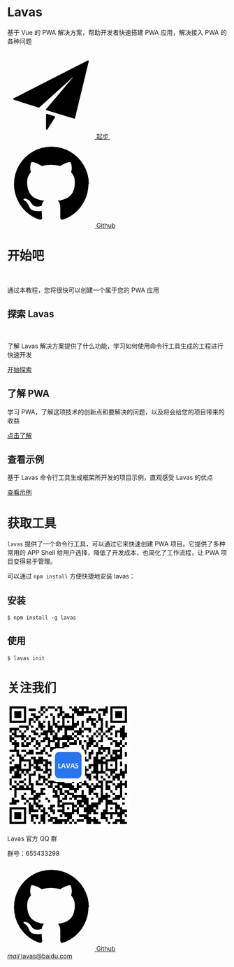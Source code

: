 <style lang="stylus" scoped="off">
.md-content
    padding 0
</style>

<style lang="stylus">
$color-black = #263238
$color-blue = rgb(40, 116, 240)
$color-white = #fff
$color-grey = #ccc
$color-grey-light = #f0f5f6
$color-green = #4caf50

.md-related-wrapper
    display none

.to-github
    display none

.m-container
    width 100%

.m-box
    max-width 1200px
    overflow hidden
    margin 0 auto
    padding 0 20px

.m-title
    padding 0
    margin-bottom 20px
    border-left 4px solid $color-blue
    padding-left 14px
    padding-bottom 0
    line-height 1

.m-def
    color $color-white
    text-align center
    overflow hidden
    padding-top 60px
    padding-bottom 40px

    h1
        color $color-white
        font-size 48px
        margin-bottom 20px

    p
        margin-bottom 40px

    .btn-box
        text-align center


    .m-btn
        display inline-block

.m-intro
    max-width 1200px
    overflow hidden
    margin 0 auto
    padding-bottom 30px

.m-intro-box
    width 33.33%
    float left
    padding 0 20px 0 0
    box-sizing border-box

    h2
        text-align center

.m-btn
    display block
    position relative
    overflow hidden
    width 200px
    height 40px
    line-height 40px
    border-radius 3px
    text-align center
    margin 0 auto
    font-weight 600
    box-shadow 0 1px 5px rgba(0, 0, 0, .2), 0 2px 2px rgba(0, 0, 0, .14), 0 3px 1px -2px rgba(0, 0, 0, .12)

    &:hover
        text-decoration none

    &:active
        box-shadow 0 5px 5px -3px rgba(0, 0, 0, .2), 0 8px 10px 1px rgba(0, 0, 0, .14), 0 3px 14px 2px rgba(0, 0, 0, .12)

    &.m-blue
        color $color-white

    &.m-grey
        color $color-black
        background $color-grey

    &.m-green
        color $color-white
        background $color-green

    &.m-white
        color $color-black
        background $color-white

.icon-svg
    width 16px
    height 16px
    vertical-align middle
    fill $color-black
    margin-top -3px

.m-blue
    background $color-blue !important

.m-grey-light
    background $color-grey-light

.m-tool
    padding-bottom 40px
.m-code-box
    overflow hidden
.m-code
    float left
    width 50%
    box-sizing border-box
    h2
        margin 20px 0 10px
    &:nth-child(odd)
        padding-right 15px
    &:nth-child(even)
        padding-left 15px
    pre
        padding 12px
        code
            margin 0
    h3
        margin-bottom 10px

@media screen and (min-width: 1001px)
    .m-intro-box
        p
            height 90px
@media screen and (max-width: 1000px)
    .m-code
        float none
        width 100%
        padding 0 !important

@media screen and (max-width: 900px)
    .m-intro-box
        h2
            height 48px

        p
            height 110px


@media screen and (max-width: 800px)
    .m-intro-box
        width 100%
        padding 0

        h2
            height auto

        p
            height auto

@media screen and (max-width: 600px)
    .m-def
        .btn-box
            .m-btn
                display block
                margin-bottom 10px

</style>

<div class="m-container m-blue">
    <div class="m-box m-def">
        <h1>Lavas</h1>
        <p>基于 Vue 的 PWA 解决方案，帮助开发者快速搭建 PWA 应用，解决接入 PWA 的各种问题</p>
        <div class="btn-box">
            <a class="m-btn m-white" href="/guide/vue/doc/vue/foundation/quick-tour-by-cli">
                <div class="md-ripple"></div>
                <svg t="1498645229475" class="icon-svg" viewBox="0 0 1024 1024" version="1.1" xmlns="http://www.w3.org/2000/svg" p-id="3493" xmlns:xlink="http://www.w3.org/1999/xlink" width="200" height="200">
                    <path d="M951.975936 107.853824c-2.75968-2.184192-6.536192-2.57024-9.614336-0.944128L74.161152 550.883328c-3.231744 1.659904-5.136384 5.085184-4.855808 8.702976 0.318464 3.615744 2.761728 6.690816 6.221824 7.794688l290.622464 92.377088c3.057664 0.959488 6.360064 0.242688 8.704-1.88928L776.901632 295.631872 455.88992 675.607552c-1.941504 2.28864-2.604032 5.41696-1.747968 8.29952 0.854016 2.884608 3.09248 5.157888 5.971968 6.030336l322.486272 98.23232c0.833536 0.263168 1.714176 0.384 2.5856 0.384 1.533952 0 3.072-0.402432 4.438016-1.17248 2.12992-1.220608 3.6864-3.265536 4.261888-5.661696L955.117568 116.992C955.943936 113.586176 954.715136 110.021632 951.975936 107.853824z" p-id="3494"></path>
                    <path d="M554.471424 760.485888l-89.129984-27.4176c-2.692096-0.874496-5.659648-0.349184-7.933952 1.343488-2.289664 1.698816-3.636224 4.370432-3.636224 7.201792l0 168.221696c0 3.986432 2.624512 7.48032 6.464512 8.597504 0.805888 0.228352 1.645568 0.350208 2.48832 0.350208 3.004416 0 5.885952-1.52064 7.549952-4.160512l89.119744-140.798976c1.504256-2.361344 1.819648-5.279744 0.841728-7.882752C559.273984 763.319296 557.140992 761.309184 554.471424 760.485888z" p-id="3495"></path>
                </svg>
                起步
            </a>
            &nbsp;
            <a class="m-btn m-grey" target="_blank" href="https://github.com/lavas-project">
                <div class="md-ripple"></div>
                <svg t="1498641781602" class="icon-svg" viewBox="0 0 1024 1024" version="1.1" xmlns="http://www.w3.org/2000/svg" p-id="2360" xmlns:xlink="http://www.w3.org/1999/xlink" width="200" height="200">
                    <path d="M950.857143 512q0 143.428571-83.714286 258t-216.285714 158.571429q-15.428571 2.857143-22.571429-4t-7.142857-17.142857l0-120.571429q0-55.428571-29.714286-81.142857 32.571429-3.428571 58.571429-10.285714t53.714286-22.285714 46.285714-38 30.285714-60 11.714286-86q0-69.142857-45.142857-117.714286 21.142857-52-4.571429-116.571429-16-5.142857-46.285714 6.285714t-52.571429 25.142857l-21.714286 13.714286q-53.142857-14.857143-109.714286-14.857143t-109.714286 14.857143q-9.142857-6.285714-24.285714-15.428571t-47.714286-22-49.142857-7.714286q-25.142857 64.571429-4 116.571429-45.142857 48.571429-45.142857 117.714286 0 48.571429 11.714286 85.714286t30 60 46 38.285714 53.714286 22.285714 58.571429 10.285714q-22.857143 20.571429-28 58.857143-12 5.714286-25.714286 8.571429t-32.571429 2.857143-37.428571-12.285714-31.714286-35.714286q-10.857143-18.285714-27.714286-29.714286t-28.285714-13.714286l-11.428571-1.714286q-12 0-16.571429 2.571429t-2.857143 6.571429 5.142857 8 7.428571 6.857143l4 2.857143q12.571429 5.714286 24.857143 21.714286t18 29.142857l5.714286 13.142857q7.428571 21.714286 25.142857 35.142857t38.285714 17.142857 39.714286 4 31.714286-2l13.142857-2.285714q0 21.714286 2.857143 50.857143t2.857143 30.857143q0 10.285714-7.428571 17.142857t-22.857143 4q-132.571429-44-216.285714-158.571429t-83.714286-258q0-119.428571 58.857143-220.285714t159.714286-159.714286 220.285714-58.857143 220.285714 58.857143 159.714286 159.714286 58.857143 220.285714z" p-id="2361"></path>
                </svg>
                Github
            </a>
        </div>
    </div>
</div>
<div class="m-box">
    <h1 class="m-title">开始吧</h1>
    <p>通过本教程，您将很快可以创建一个属于您的 PWA 应用</p>
</div>
<div class="m-intro m-box">
    <div class="m-intro-box">
        <h2>探索 Lavas</h2>
        <p>了解 Lavas 解决方案提供了什么功能，学习如何使用命令行工具生成的工程进行快速开发</p>
        <a class="m-btn m-blue" href="/guide/vue/doc/vue/foundation/lavas-start"><div class="md-ripple"></div>开始探索</a>
    </div>
    <div class="m-intro-box">
        <h2>了解 PWA</h2>
        <p>学习 PWA，了解这项技术的创新点和要解决的问题，以及将会给您的项目带来的收益</p>
        <a class="m-btn m-blue" href="/doc"><div class="md-ripple"></div>点击了解</a>
    </div>
    <div class="m-intro-box">
        <h2>查看示例</h2>
        <p>基于 Lavas 命令行工具生成框架所开发的项目示例，直观感受 Lavas 的优点</p>
        <a class="m-btn m-blue" href="/demo"><div class="md-ripple"></div>查看示例</a>
    </div>
</div>

<div class="m-container m-grey-light">
    <div class="m-box m-tool">
        <h1 class="m-title">获取工具</h1>
        <p>
            <code>lavas</code> 提供了一个命令行工具，可以通过它来快速创建 PWA 项目。它提供了多种常用的 APP Shell 给用户选择，降低了开发成本，也简化了工作流程，让 PWA 项目变得易于管理。
        </p>
        <p>可以通过 <code>npm install</code> 方便快捷地安装 lavas：</p>
        <div class="m-code-box">
            <div class="m-code">
                <h2>安装</h2>
                <pre><code><span class="hljs-meta">$</span> <span class="hljs-built_in">npm</span> install -g <span class="hljs-keyword">lavas</span></code></pre>
            </div>
            <div class="m-code">
                <h2>使用</h2>
                <pre><code><span class="hljs-meta">$</span> <span class="hljs-keyword">lavas</span> init</code></pre>
            </div>
        </div>
    </div>
</div>

<style lang="stylus">
$color-black = #263238
$color-blue = rgb(40, 116, 240)
$color-white = #fff
$color-grey = #ccc
$color-grey-light = #f0f5f6
$color-green = #4caf50

.m-contact
    padding-bottom 40px
.contact-wrapper
    padding-top 40px
    width 460px
    display flex
    margin 0 auto

.qrcode-wrapper
    text-align center

    img
        display block
        margin 0 auto
        width 200px
        height 200px
    p
        margin-bottom 5px

    .mip-element
        img
            width auto
            height auto

.other-contact-wrapper
    padding-top 40px
    margin-left 60px

.contact-item
    margin-bottom 20px
    padding 10px 20px
    border-radius 4px
    display block
    position relative
    overflow hidden

    &:hover
        text-decoration none

    &.github
        color #fff
        background $color-blue

        .icon-svg
            fill #fff

    &.email
        color $color-black
        background $color-grey

    .icon-svg
        width 1em
        height 1em

    .material-icons
        vertical-align middle
        margin-top -3px
        font-size 1em

@media screen and (max-width: 600px)
    .contact-wrapper
        display block
        width auto

    .other-contact-wrapper
        margin-left 0

    .contact-item
        width 200px
        margin 20px auto

</style>

<div class="m-container">
    <div class="m-box m-contact">
        <h1 class="m-title">关注我们</h1>
        <div class="contact-wrapper">
            <div class="qrcode-wrapper">
                <img src="./images/qq.png">
                <p>Lavas 官方 QQ 群</p>
                <p>群号：655433298</p>
            </div>
            <div class="other-contact-wrapper">
                <a class="contact-item github ui-dep-2" target="_blank"
                    href="https://www.github.com/lavas-project"
                >
                    <div class="md-ripple"></div>
                    <svg t="1498641781602" class="icon-svg" viewBox="0 0 1024 1024" version="1.1" xmlns="http://www.w3.org/2000/svg" p-id="2360" xmlns:xlink="http://www.w3.org/1999/xlink" width="200" height="200">
                        <path d="M950.857143 512q0 143.428571-83.714286 258t-216.285714 158.571429q-15.428571 2.857143-22.571429-4t-7.142857-17.142857l0-120.571429q0-55.428571-29.714286-81.142857 32.571429-3.428571 58.571429-10.285714t53.714286-22.285714 46.285714-38 30.285714-60 11.714286-86q0-69.142857-45.142857-117.714286 21.142857-52-4.571429-116.571429-16-5.142857-46.285714 6.285714t-52.571429 25.142857l-21.714286 13.714286q-53.142857-14.857143-109.714286-14.857143t-109.714286 14.857143q-9.142857-6.285714-24.285714-15.428571t-47.714286-22-49.142857-7.714286q-25.142857 64.571429-4 116.571429-45.142857 48.571429-45.142857 117.714286 0 48.571429 11.714286 85.714286t30 60 46 38.285714 53.714286 22.285714 58.571429 10.285714q-22.857143 20.571429-28 58.857143-12 5.714286-25.714286 8.571429t-32.571429 2.857143-37.428571-12.285714-31.714286-35.714286q-10.857143-18.285714-27.714286-29.714286t-28.285714-13.714286l-11.428571-1.714286q-12 0-16.571429 2.571429t-2.857143 6.571429 5.142857 8 7.428571 6.857143l4 2.857143q12.571429 5.714286 24.857143 21.714286t18 29.142857l5.714286 13.142857q7.428571 21.714286 25.142857 35.142857t38.285714 17.142857 39.714286 4 31.714286-2l13.142857-2.285714q0 21.714286 2.857143 50.857143t2.857143 30.857143q0 10.285714-7.428571 17.142857t-22.857143 4q-132.571429-44-216.285714-158.571429t-83.714286-258q0-119.428571 58.857143-220.285714t159.714286-159.714286 220.285714-58.857143 220.285714 58.857143 159.714286 159.714286 58.857143 220.285714z" p-id="2361"></path>
                    </svg>
                    Github
                </a>
                <a class="contact-item email ui-dep-2"
                    href="mailto:lavas@baidu.com"
                >
                    <div class="md-ripple"></div>
                    <i class="material-icons">mail</i>
                    lavas@baidu.com
                </a>
            </div>
        </div>
    </div>
</div>
